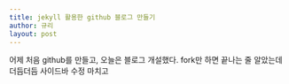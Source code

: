 ```yaml
---
title: jekyll 활용한 github 블로그 만들기
author: 규리
layout: post
---
```

어제 처음 github를 만들고, 오늘은 블로그 개설했다. fork만 하면 끝나는 줄 알았는데 더듬더듬 사이드바 수정 마치고 
